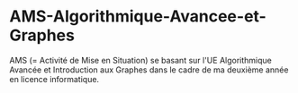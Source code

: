 # AMS-Algorithmique-Avancee-et-Graphes
AMS (= Activité de Mise en Situation) se basant sur l'UE Algorithmique Avancée et Introduction aux Graphes dans le cadre de ma deuxième année en licence informatique.
